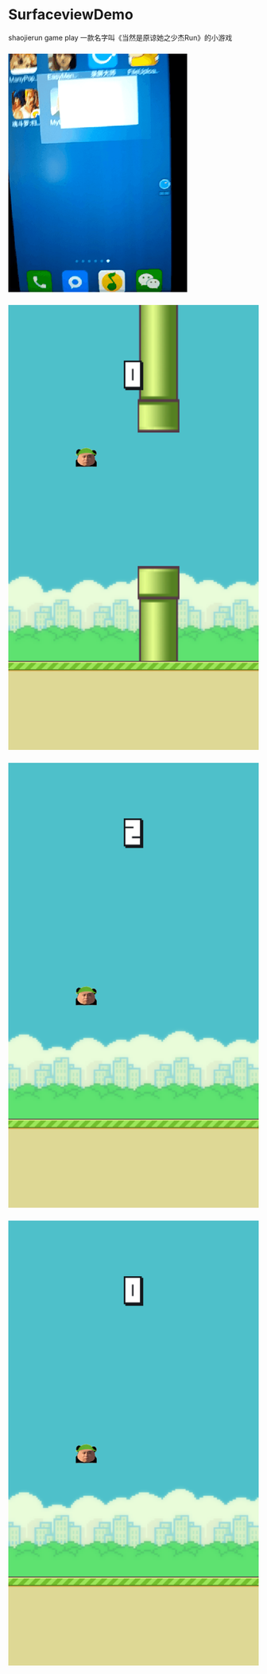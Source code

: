 # SurfaceviewDemo
shaojierun game play 一款名字叫《当然是原谅她之少杰Run》的小游戏
###
![image](https://github.com/PangHaHa12138/SurfaceviewDemo/blob/master/screenshot/4.gif)
###
![image](https://github.com/PangHaHa12138/SurfaceviewDemo/blob/master/screenshot/1.png)
###
![image](https://github.com/PangHaHa12138/SurfaceviewDemo/blob/master/screenshot/2.png)
###
![image](https://github.com/PangHaHa12138/SurfaceviewDemo/blob/master/screenshot/3.png)

